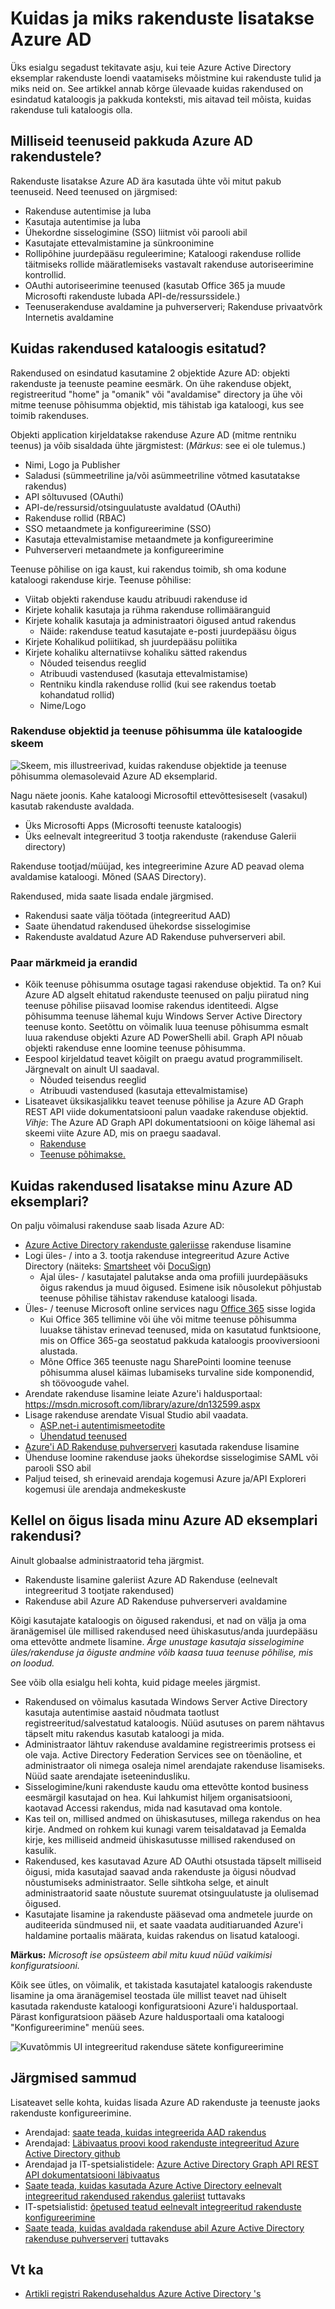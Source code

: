 <properties
   pageTitle="Kuidas rakendused lisatakse Azure Active Directory."
   description="Selles artiklis kirjeldatakse, kuidas rakenduste lisatakse Azure Active Directory eksemplar."
   services="active-directory"
   documentationCenter=""
   authors="shoatman"
   manager="kbrint"
   editor=""/>

   <tags
      ms.service="active-directory"
      ms.devlang="na"
      ms.topic="article"
      ms.tgt_pltfrm="na"
      ms.workload="identity"
      ms.date="02/09/2016"
      ms.author="shoatman"/>

# <a name="how-and-why-applications-are-added-to-azure-ad"></a>Kuidas ja miks rakenduste lisatakse Azure AD

Üks esialgu segadust tekitavate asju, kui teie Azure Active Directory eksemplar rakenduste loendi vaatamiseks mõistmine kui rakenduste tulid ja miks neid on.  See artikkel annab kõrge ülevaade kuidas rakendused on esindatud kataloogis ja pakkuda konteksti, mis aitavad teil mõista, kuidas rakenduse tuli kataloogis olla.

## <a name="what-services-does-azure-ad-provide-to-applications"></a>Milliseid teenuseid pakkuda Azure AD rakendustele?

Rakenduste lisatakse Azure AD ära kasutada ühte või mitut pakub teenuseid.  Need teenused on järgmised:

* Rakenduse autentimise ja luba
* Kasutaja autentimise ja luba
* Ühekordne sisselogimine (SSO) liitmist või parooli abil
* Kasutajate ettevalmistamine ja sünkroonimine
* Rollipõhine juurdepääsu reguleerimine; Kataloogi rakenduse rollide täitmiseks rollide määratlemiseks vastavalt rakenduse autoriseerimine kontrollid.
* OAuthi autoriseerimine teenused (kasutab Office 365 ja muude Microsofti rakenduste lubada API-de/ressurssidele.)
* Teenuserakenduse avaldamine ja puhverserveri; Rakenduse privaatvõrk Internetis avaldamine

## <a name="how-are-applications-represented-in-the-directory"></a>Kuidas rakendused kataloogis esitatud?

Rakendused on esindatud kasutamine 2 objektide Azure AD: objekti rakenduste ja teenuste peamine eesmärk.  On ühe rakenduse objekt, registreeritud "home" ja "omanik" või "avaldamise" directory ja ühe või mitme teenuse põhisumma objektid, mis tähistab iga kataloogi, kus see toimib rakenduses.  

Objekti application kirjeldatakse rakenduse Azure AD (mitme rentniku teenus) ja võib sisaldada ühte järgmistest: (*Märkus*: see ei ole tulemus.)

* Nimi, Logo ja Publisher
* Saladusi (sümmeetriline ja/või asümmeetriline võtmed kasutatakse rakendus)
* API sõltuvused (OAuthi)
* API-de/ressursid/otsinguulatuste avaldatud (OAuthi)
* Rakenduse rollid (RBAC)
* SSO metaandmete ja konfigureerimine (SSO)
* Kasutaja ettevalmistamise metaandmete ja konfigureerimine
* Puhverserveri metaandmete ja konfigureerimine

Teenuse põhilise on iga kaust, kui rakendus toimib, sh oma kodune kataloogi rakenduse kirje.  Teenuse põhilise:

* Viitab objekti rakenduse kaudu atribuudi rakenduse id
* Kirjete kohalik kasutaja ja rühma rakenduse rollimääranguid
* Kirjete kohalik kasutaja ja administraatori õigused antud rakendus
    * Näide: rakenduse teatud kasutajate e-posti juurdepääsu õigus
* Kirjete Kohalikud poliitikad, sh juurdepääsu poliitika
* Kirjete kohaliku alternatiivse kohaliku sätted rakendus
    * Nõuded teisendus reeglid
    * Atribuudi vastendused (kasutaja ettevalmistamise)
    * Rentniku kindla rakenduse rollid (kui see rakendus toetab kohandatud rollid)
    * Nime/Logo

### <a name="a-diagram-of-application-objects-and-service-principals-across-directories"></a>Rakenduse objektid ja teenuse põhisumma üle kataloogide skeem

![Skeem, mis illustreerivad, kuidas rakenduse objektide ja teenuse põhisumma olemasolevaid Azure AD eksemplarid.][apps_service_principals_directory]

Nagu näete joonis.  Kahe kataloogi Microsoftil ettevõttesiseselt (vasakul) kasutab rakenduste avaldada.

* Üks Microsofti Apps (Microsofti teenuste kataloogis)
* Üks eelnevalt integreeritud 3 tootja rakenduste (rakenduse Galerii directory)

Rakenduse tootjad/müüjad, kes integreerimine Azure AD peavad olema avaldamise kataloogi.  Mõned (SAAS Directory).

Rakendused, mida saate lisada endale järgmised.

* Rakendusi saate välja töötada (integreeritud AAD)
* Saate ühendatud rakendused ühekordse sisselogimise
* Rakenduste avaldatud Azure AD Rakenduse puhverserveri abil.

### <a name="a-couple-of-notes-and-exceptions"></a>Paar märkmeid ja erandid

* Kõik teenuse põhisumma osutage tagasi rakenduse objektid.  Ta on? Kui Azure AD algselt ehitatud rakenduste teenused on palju piiratud ning teenuse põhilise piisavad loomise rakendus identiteedi.  Algse põhisumma teenuse lähemal kuju Windows Server Active Directory teenuse konto.  Seetõttu on võimalik luua teenuse põhisumma esmalt luua rakenduse objekti Azure AD PowerShelli abil.  Graph API nõuab objekti rakenduse enne loomine teenuse põhisumma.
* Eespool kirjeldatud teavet kõigilt on praegu avatud programmiliselt.  Järgnevalt on ainult UI saadaval.
    * Nõuded teisendus reeglid
    * Atribuudi vastendused (kasutaja ettevalmistamise)
* Lisateavet üksikasjalikku teavet teenuse põhilise ja Azure AD Graph REST API viide dokumentatsiooni palun vaadake rakenduse objektid.  *Vihje*: The Azure AD Graph API dokumentatsiooni on kõige lähemal asi skeemi viite Azure AD, mis on praegu saadaval.  
    * [Rakenduse](https://msdn.microsoft.com/library/azure/dn151677.aspx)
    * [Teenuse põhimakse.](https://msdn.microsoft.com/library/azure/dn194452.aspx)


## <a name="how-are-apps-added-to-my-azure-ad-instance"></a>Kuidas rakendused lisatakse minu Azure AD eksemplari?
On palju võimalusi rakenduse saab lisada Azure AD:

* [Azure Active Directory rakenduste galeriisse](https://azure.microsoft.com/updates/azure-active-directory-over-1000-apps/) rakenduse lisamine
* Logi üles- / into a 3. tootja rakenduse integreeritud Azure Active Directory (näiteks: [Smartsheet](https://app.smartsheet.com/b/home) või [DocuSign](https://www.docusign.net/member/MemberLogin.aspx))
    * Ajal üles- / kasutajatel palutakse anda oma profiili juurdepääsuks õigus rakendus ja muud õigused.  Esimene isik nõusolekut põhjustab teenuse põhilise tähistav rakenduse kataloogi lisada.
* Üles- / teenuse Microsoft online services nagu [Office 365](http://products.office.com/) sisse logida
    * Kui Office 365 tellimine või ühe või mitme teenuse põhisumma luuakse tähistav erinevad teenused, mida on kasutatud funktsioone, mis on Office 365-ga seostatud pakkuda kataloogis prooviversiooni alustada.
    * Mõne Office 365 teenuste nagu SharePointi loomine teenuse põhisumma alusel käimas lubamiseks turvaline side komponendid, sh töövoogude vahel.
* Arendate rakenduse lisamine leiate Azure'i haldusportaal: https://msdn.microsoft.com/library/azure/dn132599.aspx
* Lisage rakenduse arendate Visual Studio abil vaadata.
    * [ASP.net-i autentimismeetodite](http://www.asp.net/visual-studio/overview/2013/creating-web-projects-in-visual-studio#orgauthoptions)
    * [Ühendatud teenused](http://blogs.msdn.com/b/visualstudio/archive/2014/11/19/connecting-to-cloud-services.aspx)
* [Azure'i AD Rakenduse puhverserveri](https://msdn.microsoft.com/library/azure/dn768219.aspx) kasutada rakenduse lisamine
* Ühenduse loomine rakenduse jaoks ühekordse sisselogimise SAML või parooli SSO abil
* Paljud teised, sh erinevaid arendaja kogemusi Azure ja/API Exploreri kogemusi üle arendaja andmekeskuste

## <a name="who-has-permission-to-add-applications-to-my-azure-ad-instance"></a>Kellel on õigus lisada minu Azure AD eksemplari rakendusi?

Ainult globaalse administraatorid teha järgmist.

* Rakenduste lisamine galeriist Azure AD Rakenduse (eelnevalt integreeritud 3 tootjate rakendused)
* Rakenduse abil Azure AD Rakenduse puhverserveri avaldamine

Kõigi kasutajate kataloogis on õigused rakendusi, et nad on välja ja oma äranägemisel üle millised rakendused need ühiskasutus/anda juurdepääsu oma ettevõtte andmete lisamine.  *Ärge unustage kasutaja sisselogimine üles/rakenduse ja õiguste andmine võib kaasa tuua teenuse põhilise, mis on loodud.*

See võib olla esialgu heli kohta, kuid pidage meeles järgmist.

* Rakendused on võimalus kasutada Windows Server Active Directory kasutaja autentimise aastaid nõudmata taotlust registreeritud/salvestatud kataloogis.  Nüüd asutuses on parem nähtavus täpselt mitu rakendus kasutab kataloogi ja mida.
* Administraator lähtuv rakenduse avaldamine registreerimis protsess ei ole vaja.  Active Directory Federation Services see on tõenäoline, et administraator oli nimega osaleja nimel arendajate rakenduse lisamiseks.  Nüüd saate arendajate iseteenindusliku.
* Sisselogimine/kuni rakenduste kaudu oma ettevõtte kontod business eesmärgil kasutajad on hea.  Kui lahkumist hiljem organisatsiooni, kaotavad Accessi rakendus, mida nad kasutavad oma kontole.
* Kas teil on, millised andmed on ühiskasutuses, millega rakendus on hea kirje.  Andmed on rohkem kui kunagi varem teisaldatavad ja Eemalda kirje, kes milliseid andmeid ühiskasutusse millised rakendused on kasulik.
* Rakendused, kes kasutavad Azure AD OAuthi otsustada täpselt milliseid õigusi, mida kasutajad saavad anda rakenduste ja õigusi nõudvad nõustumiseks administraator.  Selle sihtkoha selge, et ainult administraatorid saate nõustute suuremat otsinguulatuste ja olulisemad õigused.
* Kasutajate lisamine ja rakenduste pääsevad oma andmetele juurde on auditeerida sündmused nii, et saate vaadata auditiaruanded Azure'i haldamine portaalis määrata, kuidas rakendus on lisatud kataloogi.

**Märkus:** *Microsoft ise opsüsteem abil mitu kuud nüüd vaikimisi konfiguratsiooni.*

Kõik see ütles, on võimalik, et takistada kasutajatel kataloogis rakenduste lisamine ja oma äranägemisel teostada üle millist teavet nad ühiselt kasutada rakenduste kataloogi konfiguratsiooni Azure'i haldusportaal.  Pärast konfiguratsioon pääseb Azure haldusportaali oma kataloogi "Konfigureerimine" menüü sees.

![Kuvatõmmis UI integreeritud rakenduse sätete konfigureerimine][app_settings]


<!--Every topic should have next steps and links to the next logical set of content to keep the customer engaged-->
## <a name="next-steps"></a>Järgmised sammud

Lisateavet selle kohta, kuidas lisada Azure AD rakenduste ja teenuste jaoks rakenduste konfigureerimine.

* Arendajad: [saate teada, kuidas integreerida AAD rakendus](https://msdn.microsoft.com/library/azure/dn151122.aspx)
* Arendajad: [Läbivaatus proovi kood rakenduste integreeritud Azure Active Directory github](https://github.com/AzureADSamples)
* Arendajad ja IT-spetsialistidele: [Azure Active Directory Graph API REST API dokumentatsiooni läbivaatus](https://msdn.microsoft.com/library/azure/hh974478.aspx)
* [Saate teada, kuidas kasutada Azure Active Directory eelnevalt integreeritud rakendused rakendus galeriist](https://msdn.microsoft.com/library/azure/dn308590.aspx) tuttavaks
* IT-spetsialistid: [õpetused teatud eelnevalt integreeritud rakenduste konfigureerimine](https://msdn.microsoft.com/library/azure/dn893637.aspx)
* [Saate teada, kuidas avaldada rakenduse abil Azure Active Directory rakenduse puhverserveri](https://msdn.microsoft.com/library/azure/dn768219.aspx) tuttavaks

## <a name="see-also"></a>Vt ka

- [Artikli registri Rakendusehaldus Azure Active Directory 's](active-directory-apps-index.md)

<!--Image references-->
[apps_service_principals_directory]:media/active-directory-how-applications-are-added/HowAppsAreAddedToAAD.jpg
[app_settings]:media/active-directory-how-applications-are-added/IntegratedAppSettings.jpg
